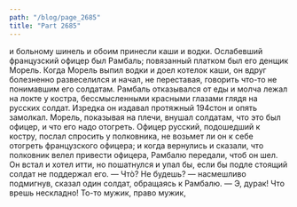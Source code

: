 ```yaml
---
path: "/blog/page_2685"
title: "Part 2685"
---
```


и больному шинель и обоим принесли каши и водки.
Ослабевший французский офицер был Рамбаль; повязанный платком был его денщик Морель.
Когда Морель выпил водки и доел котелок каши, он вдруг болезненно развеселился и начал, не переставая, говорить что-то не понимавшим его солдатам. Рамбаль отказывался от еды и молча лежал на локте у костра, бессмысленными красными глазами глядя на русских солдат. Изредка он издавал протяжный 194стон и опять замолкал. Морель, показывая на плечи, внушал солдатам, что это был офицер, и что его надо отогреть. Офицер русский, подошедший к костру, послал спросить у полковника, не возьмет ли он к себе отогреть французского офицера; и когда вернулись и сказали, что полковник велел привести офицера, Рамбалю передали, чтоб он шел. Он встал и хотел итти, но пошатнулся и упал бы, если бы подле стоящий солдат не поддержал его.
— Чтò? Не будешь? — насмешливо подмигнув, сказал один солдат, обращаясь к Рамбалю.
— Э, дурак! Что врешь нескладно! То-то мужик, право мужик, 
